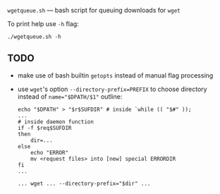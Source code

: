 `wgetqueue.sh` — bash script for queuing downloads for `wget`

To print help use `-h` flag:

    ./wgetqueue.sh -h


TODO
----

* make use of bash builtin `getopts` instead of manual flag processing
* use `wget`'s option `--directory-prefix=PREFIX` to choose directory instead
  of `name="$DPATH/$1"`
  outline:
    
      echo "$DPATH" > "$r$SUFDIR" # inside `while (( "$#" ));
      ...
      # inside daemon function
      if -f $req$SUFDIR
      then
          dir=...
      else
          echo "ERROR"
          mv <request files> into [new] special ERRORDIR
      fi
      ...
  
      ... wget ... --directory-prefix="$dir" ...
  
